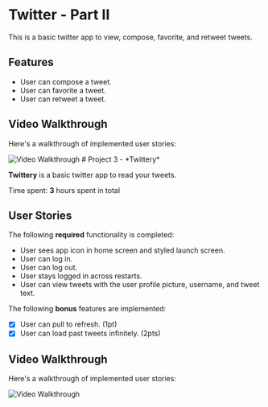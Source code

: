 # Twitter - Part II

This is a basic twitter app to view, compose, favorite, and retweet tweets.

## Features
- User can compose a tweet. 
- User can favorite a tweet. 
- User can retweet a tweet. 

## Video Walkthrough

Here's a walkthrough of implemented user stories:

<img src='http://g.recordit.co/LMN41U9ZRT.gif' title='Video Walkthrough' width='' alt='Video Walkthrough' />
# Project 3 - *Twittery*

**Twittery** is a basic twitter app to read your tweets.

Time spent: **3** hours spent in total

## User Stories

The following **required** functionality is completed:

- User sees app icon in home screen and styled launch screen.
- User can log in. 
- User can log out.
- User stays logged in across restarts. 
- User can view tweets with the user profile picture, username, and tweet text. 

The following **bonus** features are implemented:

- [x] User can pull to refresh. (1pt)
- [x] User can load past tweets infinitely. (2pts)

## Video Walkthrough

Here's a walkthrough of implemented user stories:

<img src='http://g.recordit.co/5R3AB6KomY.gif' width='' alt='Video Walkthrough' />

